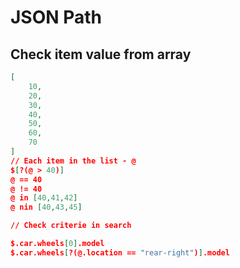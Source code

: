 # JSON Path

## Check item value from array

```json
[
    10,
    20,
    30,
    40,
    50,
    60,
    70
]
// Each item in the list - @
$[?(@ > 40)]
@ == 40
@ != 40
@ in [40,41,42]
@ nin [40,43,45]

// Check criterie in search

$.car.wheels[0].model
$.car.wheels[?(@.location == "rear-right")].model
```